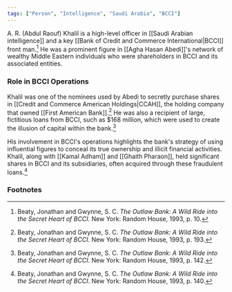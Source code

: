 ```yaml
---
tags: ["Person", "Intelligence", "Saudi Arabia", "BCCI"]
---
```

A. R. (Abdul Raouf) Khalil is a high-level officer in [[Saudi Arabian intelligence]] and a key [[Bank of Credit and Commerce International|BCCI]] front man.[^1] He was a prominent figure in [[Agha Hasan Abedi]]'s network of wealthy Middle Eastern individuals who were shareholders in BCCI and its associated entities.

### Role in BCCI Operations

Khalil was one of the nominees used by Abedi to secretly purchase shares in [[Credit and Commerce American Holdings|CCAH]], the holding company that owned [[First American Bank]].[^2] He was also a recipient of large, fictitious loans from BCCI, such as $168 million, which were used to create the illusion of capital within the bank.[^3]

His involvement in BCCI's operations highlights the bank's strategy of using influential figures to conceal its true ownership and illicit financial activities. Khalil, along with [[Kamal Adham]] and [[Ghaith Pharaon]], held significant shares in BCCI and its subsidiaries, often acquired through these fraudulent loans.[^4]

### Footnotes

[^1]: Beaty, Jonathan and Gwynne, S. C. *The Outlaw Bank: A Wild Ride into the Secret Heart of BCCI*. New York: Random House, 1993, p. 10.
[^2]: Beaty, Jonathan and Gwynne, S. C. *The Outlaw Bank: A Wild Ride into the Secret Heart of BCCI*. New York: Random House, 1993, p. 193.
[^3]: Beaty, Jonathan and Gwynne, S. C. *The Outlaw Bank: A Wild Ride into the Secret Heart of BCCI*. New York: Random House, 1993, p. 142.
[^4]: Beaty, Jonathan and Gwynne, S. C. *The Outlaw Bank: A Wild Ride into the Secret Heart of BCCI*. New York: Random House, 1993, p. 140.
